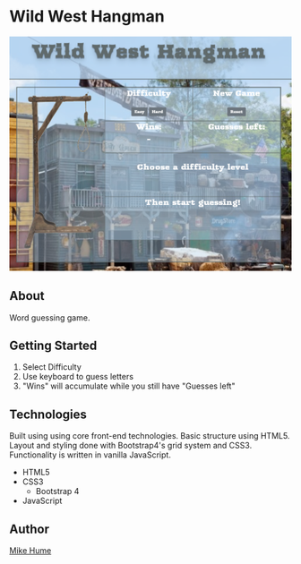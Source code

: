 # Wild West Hangman

![Homepage](./src/assets/images/homepage.png)

## About

Word guessing game.

## Getting Started

1. Select Difficulty
2. Use keyboard to guess letters
3. "Wins" will accumulate while you still have "Guesses left"

## Technologies

Built using using core front-end technologies. Basic structure using HTML5. Layout and styling done with Bootstrap4's grid system and CSS3. Functionality is written in vanilla JavaScript.

- HTML5
- CSS3
    - Bootstrap 4
- JavaScript


## Author

[Mike Hume](https://mahume.github.io/)